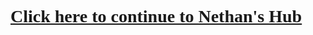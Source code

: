 <html>
 
 <body>
<h1 style="color: gray; font-family: Lucida Grande;"><a href="https://nethanbiz.wixsite.com/mysite">Click here to continue to Nethan's Hub</a></h1>
 </body>
 
 </html>
